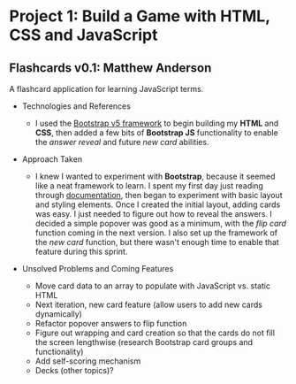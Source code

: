 # Project 1: Build a Game with HTML, CSS and JavaScript

## Flashcards v0.1: Matthew Anderson

A flashcard application for learning JavaScript terms.

- Technologies and References
    - I used the [Bootstrap v5 framework](https://getbootstrap.com) to begin building my **HTML** and **CSS**, then added a few bits of **Bootstrap JS** functionality to enable the *answer reveal* and future *new card* abilities.

- Approach Taken
    - I knew I wanted to experiment with **Bootstrap**, because it seemed like a neat framework to learn. I spent my first day just reading through [documentation](https://getbootstrap.com/docs/5.0/getting-started/introduction/), then began to experiment with basic layout and styling elements. Once I created the initial layout, adding cards was easy. I just needed to figure out how to reveal the answers. I decided a simple popover was good as a minimum, with the *flip card* function coming in the next version. I also set up the framework of the *new card* function, but there wasn't enough time to enable that feature during this sprint.

- Unsolved Problems and Coming Features
    - Move card data to an array to populate with JavaScript vs. static HTML
    - Next iteration, new card feature (allow users to add new cards dynamically)
    - Refactor popover answers to flip function
    - Figure out wrapping and card creation so that the cards do not fill the screen lengthwise (research Bootstrap card groups and functionality)
    - Add self-scoring mechanism
    - Decks (other topics)?